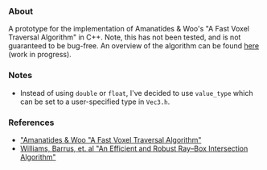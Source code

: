 ### About
A prototype for the implementation of Amanatides & Woo's "A Fast Voxel Traversal Algorithm" in C++. Note, this has not been tested, and is not guaranteed to be bug-free. An overview of the algorithm can be found [here](https://docs.google.com/document/d/1QvWw81A0T5vcMAt1WElDeSdBmsw0KJvJdYNr7XfRHfw/edit?usp=sharing) (work in progress).

### Notes
- Instead of using ```double``` or ```float```, I've decided to use ```value_type``` which can be set to a user-specified type in ```Vec3.h```.

### References
- ["Amanatides & Woo "A Fast Voxel Traversal Algorithm"](http://citeseerx.ist.psu.edu/viewdoc/download?doi=10.1.1.42.3443&rep=rep1&type=pdf)
- [Williams, Barrus, et. al "An Efficient and Robust Ray–Box Intersection Algorithm"](http://www.cs.utah.edu/~awilliam/box/box.pdf)
